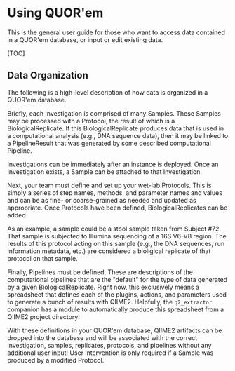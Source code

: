 # Using QUOR'em

This is the general user guide for those who want to access data contained in a QUOR'em database, or input or edit existing data.

[TOC]

## Data Organization

The following is a high-level description of how data is organized in a QUOR'em database.

Briefly, each Investigation is comprised of many Samples. These Samples may be processed with a Protocol, the result of which is a BiologicalReplicate. If this BiologicalReplicate produces data that is used in a computational analysis (e.g., DNA sequence data), then it may be linked to a PipelineResult that was generated by some described computational Pipeline.

Investigations can be immediately after an instance is deployed. Once an Investigation exists, a Sample can be attached to that Investigation.

Next, your team must define and set up your wet-lab Protocols. This is simply a series of step names, methods, and parameter names and values and can be as fine- or coarse-grained as needed and updated as appropriate. Once Protocols have been defined, BiologicalReplicates can be added.

As an example, a sample could be a stool sample taken from Subject #72. That sample is subjected to Illumina sequencing of a 16S V6-V8 region. The results of this protocol acting on this sample (e.g., the DNA sequences, run information metadata, etc.) are considered a bioligical replicate of that protocol on that sample.

Finally, Pipelines must be defined. These are descriptions of the computational pipelines that are the "default" for the type of data generated by a given BiologicalReplicate. Right now, this exclusively means a spreadsheet that defines each of the plugins, actions, and parameters used to generate a bunch of results with QIIME2. Helpfully, the `q2_extractor` companion has a module to automatically produce this spreadsheet from a QIIME2 project directory!

With these definitions in your QUOR'em database, QIIME2 artifacts can be dropped into the database and will be associated with the correct investigation, samples, replicates, protocols, and pipelines without any additional user input! User intervention is only required if a Sample was produced by a modified Protocol.

